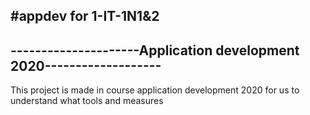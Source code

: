 #appdev for 1-IT-1N1&2
--------------------------------------------------------------------
---------------------Application development 2020-------------------
--------------------------------------------------------------------

This project is made in course application development 2020 for us to understand what tools and measures 
